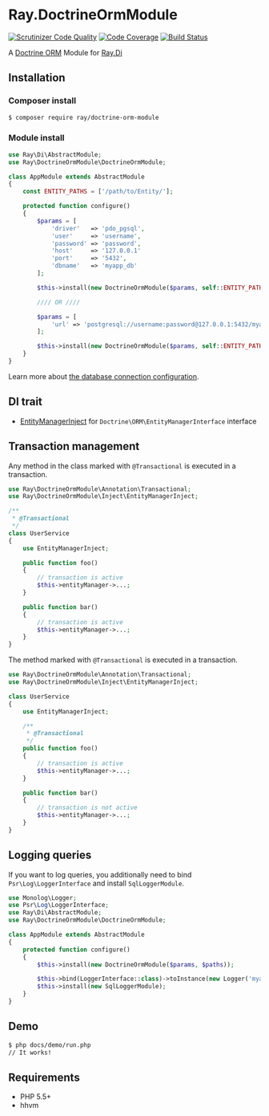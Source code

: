 # Ray.DoctrineOrmModule

[![Scrutinizer Code Quality](https://scrutinizer-ci.com/g/kawanamiyuu/Ray.DoctrineOrmModule/badges/quality-score.png?b=1.x)](https://scrutinizer-ci.com/g/kawanamiyuu/Ray.DoctrineOrmModule/?branch=1.x)
[![Code Coverage](https://scrutinizer-ci.com/g/kawanamiyuu/Ray.DoctrineOrmModule/badges/coverage.png?b=1.x)](https://scrutinizer-ci.com/g/kawanamiyuu/Ray.DoctrineOrmModule/?branch=1.x)
[![Build Status](https://travis-ci.org/kawanamiyuu/Ray.DoctrineOrmModule.svg?branch=1.x)](https://travis-ci.org/kawanamiyuu/Ray.DoctrineOrmModule)

A [Doctrine ORM](https://github.com/doctrine/doctrine2) Module for [Ray.Di](https://github.com/ray-di/Ray.Di)

## Installation

### Composer install

```bash
$ composer require ray/doctrine-orm-module
```

### Module install

```php
use Ray\Di\AbstractModule;
use Ray\DoctrineOrmModule\DoctrineOrmModule;

class AppModule extends AbstractModule
{
    const ENTITY_PATHS = ['/path/to/Entity/'];

    protected function configure()
    {
        $params = [
            'driver'   => 'pdo_pgsql',
            'user'     => 'username',
            'password' => 'password',
            'host'     => '127.0.0.1'
            'port'     => '5432',
            'dbname'   => 'myapp_db'
        ];

        $this->install(new DoctrineOrmModule($params, self::ENTITY_PATHS));

        //// OR ////

        $params = [
            'url' => 'postgresql://username:password@127.0.0.1:5432/myapp_db'
        ];

        $this->install(new DoctrineOrmModule($params, self::ENTITY_PATHS));
    }
}
```

Learn more about [the database connection configuration](http://docs.doctrine-project.org/projects/doctrine-dbal/en/latest/reference/configuration.html).

## DI trait

 * [EntityManagerInject](https://github.com/kawanamiyuu/Ray.DoctrineOrmModule/blob/1.x/src/Inject/EntityManagerInject.php) for `Doctrine\ORM\EntityManagerInterface` interface

## Transaction management

Any method in the class marked with `@Transactional` is executed in a transaction.

```php
use Ray\DoctrineOrmModule\Annotation\Transactional;
use Ray\DoctrineOrmModule\Inject\EntityManagerInject;

/**
 * @Transactional
 */
class UserService
{
    use EntityManagerInject;

    public function foo()
    {
        // transaction is active
        $this->entityManager->...;
    }

    public function bar()
    {
        // transaction is active
        $this->entityManager->...;
    }
}
```

The method marked with `@Transactional` is executed in a transaction.

```php
use Ray\DoctrineOrmModule\Annotation\Transactional;
use Ray\DoctrineOrmModule\Inject\EntityManagerInject;

class UserService
{
    use EntityManagerInject;

    /**
     * @Transactional
     */
    public function foo()
    {
        // transaction is active
        $this->entityManager->...;
    }

    public function bar()
    {
        // transaction is not active
        $this->entityManager->...;
    }
}
```

## Logging queries

If you want to log queries, you additionally need to bind `Psr\Log\LoggerInterface` and install `SqlLoggerModule`.

```php
use Monolog\Logger;
use Psr\Log\LoggerInterface;
use Ray\Di\AbstractModule;
use Ray\DoctrineOrmModule\DoctrineOrmModule;

class AppModule extends AbstractModule
{
    protected function configure()
    {
        $this->install(new DoctrineOrmModule($params, $paths));

        $this->bind(LoggerInterface::class)->toInstance(new Logger('myapp'));
        $this->install(new SqlLoggerModule);
    }
}
```

## Demo

```bash
$ php docs/demo/run.php
// It works!
```

## Requirements

 * PHP 5.5+
 * hhvm
